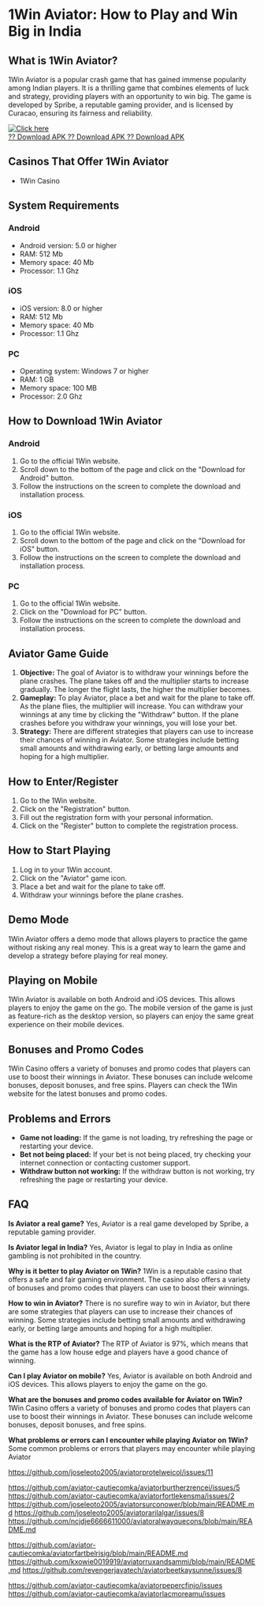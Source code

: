 # 1Win Aviator: How to Play and Win Big in India

## What is 1Win Aviator?

1Win Aviator is a popular crash game that has gained immense popularity
among Indian players. It is a thrilling game that combines elements of
luck and strategy, providing players with an opportunity to win big. The
game is developed by Spribe, a reputable gaming provider, and is
licensed by Curacao, ensuring its fairness and reliability.

[![Click
here](https://readscoops.com/wp-content/uploads/2023/03/Readscoop-aviator-1-1.jpg)](https://traff.sbs/deff)\
[?? Download APK ?? Download APK ?? Download
APK](https://traff.sbs/deff)

## Casinos That Offer 1Win Aviator

-   1Win Casino

## System Requirements

### Android

-   Android version: 5.0 or higher
-   RAM: 512 Mb
-   Memory space: 40 Mb
-   Processor: 1.1 Ghz

### iOS

-   iOS version: 8.0 or higher
-   RAM: 512 Mb
-   Memory space: 40 Mb
-   Processor: 1.1 Ghz

### PC

-   Operating system: Windows 7 or higher
-   RAM: 1 GB
-   Memory space: 100 MB
-   Processor: 2.0 Ghz

## How to Download 1Win Aviator

### Android

1.  Go to the official 1Win website.
2.  Scroll down to the bottom of the page and click on the "Download
    for Android" button.
3.  Follow the instructions on the screen to complete the download and
    installation process.

### iOS

1.  Go to the official 1Win website.
2.  Scroll down to the bottom of the page and click on the "Download
    for iOS" button.
3.  Follow the instructions on the screen to complete the download and
    installation process.

### PC

1.  Go to the official 1Win website.
2.  Click on the "Download for PC" button.
3.  Follow the instructions on the screen to complete the download and
    installation process.

## Aviator Game Guide

1.  **Objective:** The goal of Aviator is to withdraw your winnings
    before the plane crashes. The plane takes off and the multiplier
    starts to increase gradually. The longer the flight lasts, the
    higher the multiplier becomes.
2.  **Gameplay:** To play Aviator, place a bet and wait for the plane to
    take off. As the plane flies, the multiplier will increase. You can
    withdraw your winnings at any time by clicking the "Withdraw"
    button. If the plane crashes before you withdraw your winnings, you
    will lose your bet.
3.  **Strategy:** There are different strategies that players can use to
    increase their chances of winning in Aviator. Some strategies
    include betting small amounts and withdrawing early, or betting
    large amounts and hoping for a high multiplier.

## How to Enter/Register

1.  Go to the 1Win website.
2.  Click on the "Registration" button.
3.  Fill out the registration form with your personal information.
4.  Click on the "Register" button to complete the registration
    process.

## How to Start Playing

1.  Log in to your 1Win account.
2.  Click on the "Aviator" game icon.
3.  Place a bet and wait for the plane to take off.
4.  Withdraw your winnings before the plane crashes.

## Demo Mode

1Win Aviator offers a demo mode that allows players to practice the game
without risking any real money. This is a great way to learn the game
and develop a strategy before playing for real money.

## Playing on Mobile

1Win Aviator is available on both Android and iOS devices. This allows
players to enjoy the game on the go. The mobile version of the game is
just as feature-rich as the desktop version, so players can enjoy the
same great experience on their mobile devices.

## Bonuses and Promo Codes

1Win Casino offers a variety of bonuses and promo codes that players can
use to boost their winnings in Aviator. These bonuses can include
welcome bonuses, deposit bonuses, and free spins. Players can check the
1Win website for the latest bonuses and promo codes.

## Problems and Errors

-   **Game not loading:** If the game is not loading, try refreshing the
    page or restarting your device.
-   **Bet not being placed:** If your bet is not being placed, try
    checking your internet connection or contacting customer support.
-   **Withdraw button not working:** If the withdraw button is not
    working, try refreshing the page or restarting your device.

## FAQ

**Is Aviator a real game?** Yes, Aviator is a real game developed by
Spribe, a reputable gaming provider.

**Is Aviator legal in India?** Yes, Aviator is legal to play in India as
online gambling is not prohibited in the country.

**Why is it better to play Aviator on 1Win?** 1Win is a reputable casino
that offers a safe and fair gaming environment. The casino also offers a
variety of bonuses and promo codes that players can use to boost their
winnings.

**How to win in Aviator?** There is no surefire way to win in Aviator,
but there are some strategies that players can use to increase their
chances of winning. Some strategies include betting small amounts and
withdrawing early, or betting large amounts and hoping for a high
multiplier.

**What is the RTP of Aviator?** The RTP of Aviator is 97%, which means
that the game has a low house edge and players have a good chance of
winning.

**Can I play Aviator on mobile?** Yes, Aviator is available on both
Android and iOS devices. This allows players to enjoy the game on the
go.

**What are the bonuses and promo codes available for Aviator on 1Win?**
1Win Casino offers a variety of bonuses and promo codes that players can
use to boost their winnings in Aviator. These bonuses can include
welcome bonuses, deposit bonuses, and free spins.

**What problems or errors can I encounter while playing Aviator on
1Win?** Some common problems or errors that players may encounter while
playing Aviator

https://github.com/joseleoto2005/aviatorprotelweicol/issues/11

https://github.com/aviator-cautiecomka/aviatorburtherzrencei/issues/5
https://github.com/aviator-cautiecomka/aviatorfortlekensma/issues/2
https://github.com/joseleoto2005/aviatorsurconower/blob/main/README.md
https://github.com/joseleoto2005/aviatorarilalgar/issues/8
https://github.com/ncjdje6666611000/aviatoralwayquecons/blob/main/README.md

https://github.com/aviator-cautiecomka/aviatorfartbelrisig/blob/main/README.md
https://github.com/kxowie0019919/aviatorruxandsammi/blob/main/README.md
https://github.com/revengerjavatech/aviatorbeetkaysunne/issues/8


https://github.com/aviator-cautiecomka/aviatorpepercfinjo/issues
https://github.com/aviator-cautiecomka/aviatorlacmoreamu/issues

